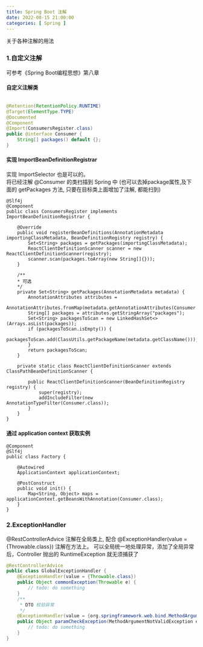 ```yaml
---
title: Spring Boot 注解
date: 2022-08-15 21:00:00
categories: [ Spring ]
---
```


关于各种注解的用法

### 1.自定义注解

可参考《Spring Boot编程思想》第八章


#### 自定义注解类
```java

@Retention(RetentionPolicy.RUNTIME)
@Target(ElementType.TYPE)
@Documented
@Component
@Import(ConsumersRegister.class)
public @interface Consumer {
    String[] packages() default {};
}
```

#### 实现 ImportBeanDefinitionRegistrar
实现 ImportSelector 也是可以的。  
将已经注解 @Consumer 的类扫描到 Spring 中
(也可以去掉package属性,及下面的 getPackages 方法, 只要在目标类上面增加了注解, 都能扫到)

```
@Slf4j
@Component
public class ConsumersRegister implements ImportBeanDefinitionRegistrar {

    @Override
    public void registerBeanDefinitions(AnnotationMetadata importingClassMetadata, BeanDefinitionRegistry registry) {
        Set<String> packages = getPackages(importingClassMetadata);
        ReactClientDefinitionScanner scanner = new ReactClientDefinitionScanner(registry);
        scanner.scan(packages.toArray(new String[]{}));
    }

    /**
    * 可选
    */
    private Set<String> getPackages(AnnotationMetadata metadata) {
        AnnotationAttributes attributes =
                AnnotationAttributes.fromMap(metadata.getAnnotationAttributes(Consumer.class.getName()));
        String[] packages = attributes.getStringArray("packages");
        Set<String> packagesToScan = new LinkedHashSet<>(Arrays.asList(packages));
        if (packagesToScan.isEmpty()) {
            packagesToScan.add(ClassUtils.getPackageName(metadata.getClassName()));
        }
        return packagesToScan;
    }

    private static class ReactClientDefinitionScanner extends ClassPathBeanDefinitionScanner {

        public ReactClientDefinitionScanner(BeanDefinitionRegistry registry) {
            super(registry);
            addIncludeFilter(new AnnotationTypeFilter(Consumer.class));
        }
    }
}
```

#### 通过 application context 获取实例

```
@Component
@Slf4j
public class Factory {

    @Autowired
    ApplicationContext applicationContext;

    @PostConstruct
    public void init() {
        Map<String, Object> maps = applicationContext.getBeansWithAnnotation(Consumer.class);
    }
}
```

### 2.ExceptionHandler
@RestControllerAdvice 注解在全局类上, 配合 @ExceptionHandler(value = {Throwable.class}) 注解在方法上。
可以全局统一地处理异常，添加了全局异常后，Controller 抛出的 RuntimeException 就无须捕获了

```java
@RestControllerAdvice
public class GlobalExceptionHandler {
    @ExceptionHandler(value = {Throwable.class})
    public Object commonException(Throwable e) {
        // todo: do something
    }
    /**
     * DTO 校验异常
     */
    @ExceptionHandler(value = {org.springframework.web.bind.MethodArgumentNotValidException.class})
    public Object paramCheckException(MethodArgumentNotValidException e) {
        // todo: do something
    }
}
```
